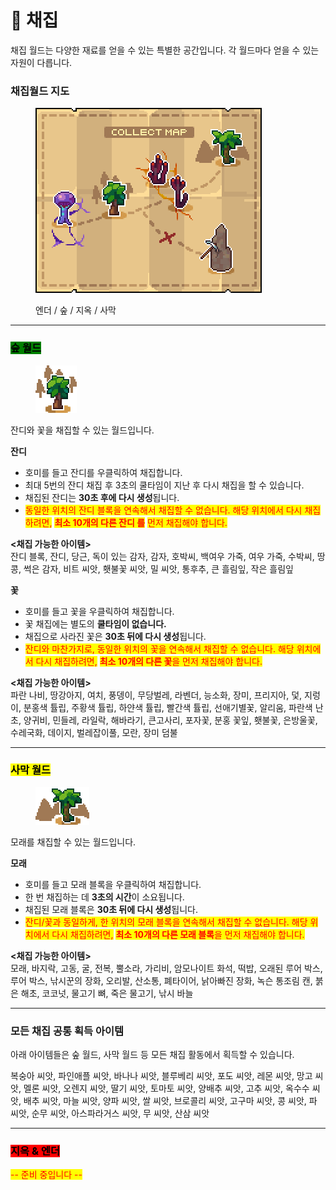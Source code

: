 # 🌿 채집

채집 월드는 다양한 재료를 얻을 수 있는 특별한 공간입니다. 각 월드마다 얻을 수 있는 자원이 다릅니다.

### **채집월드 지도**

<div align="left"><figure><img src="../../.gitbook/assets/collect_map (1).png" alt=""><figcaption><p>엔더 / 숲 / 지옥 / 사막</p></figcaption></figure></div>

***

### <mark style="background-color:green;">**숲 월드**</mark>

<div align="left"><figure><img src="../../.gitbook/assets/xx.png" alt=""><figcaption></figcaption></figure></div>

잔디와 꽃을 채집할 수 있는 월드입니다.

**잔디**

* 호미를 들고 잔디를 우클릭하여 채집합니다.
* 최대 5번의 잔디 채집 후 3초의 쿨타임이 지난 후 다시 채집을 할 수 있습니다.
* 채집된 잔디는 **30초 후에 다시 생성**됩니다.
* <mark style="color:red;">동일한 위치의 잔디 블록을 연속해서 채집할 수 없습니다. 해당 위치에서 다시 채집하려면,</mark> <mark style="color:red;"></mark><mark style="color:red;">**최소 10개의 다른 잔디 를**</mark> <mark style="color:red;"></mark><mark style="color:red;">먼저 채집해야 합니다.</mark>

**<채집 가능한 아이템>**\
잔디 블록, 잔디, 당근, 독이 있는 감자, 감자, 호박씨, 백여우 가죽, 여우 가죽, 수박씨, 땅콩, 썩은 감자, 비트 씨앗, 횃불꽃 씨앗, 밀 씨앗, 통후추, 큰 흘림잎, 작은 흘림잎

**꽃**

* 호미를 들고 꽃을 우클릭하여 채집합니다.
* 꽃 채집에는 별도의 **쿨타임이 없습니다.**
* 채집으로 사라진 꽃은 **30초 뒤에 다시 생성**됩니다.
* <mark style="color:red;">잔디와 마찬가지로, 동일한 위치의 꽃을 연속해서 채집할 수 없습니다. 해당 위치에서 다시 채집하려면,</mark> <mark style="color:red;"></mark><mark style="color:red;">**최소 10개의 다른 꽃**</mark><mark style="color:red;">을 먼저 채집해야 합니다.</mark>

**<채집 가능한 아이템>**\
파란 나비, 땅강아지, 여치, 풍뎅이, 무당벌레, 라벤더, 능소화, 장미, 프리지아, 덫, 지렁이, 분홍색 튤립, 주황색 튤립, 하얀색 튤립, 빨간색 튤립, 선애기별꽃, 알리움, 파란색 난초, 양귀비, 민들레, 라일락, 해바라기, 큰고사리, 포자꽃, 분홍 꽃잎, 횃불꽃, 은방울꽃, 수레국화, 데이지, 벌레잡이풀, 모란, 장미 덤불

***

### <mark style="background-color:yellow;">**사막 월드**</mark>

<div align="left"><figure><img src="../../.gitbook/assets/xxxx.png" alt=""><figcaption></figcaption></figure></div>

모래를 채집할 수 있는 월드입니다.

**모래**

* 호미를 들고 모래 블록을 우클릭하여 채집합니다.
* 한 번 채집하는 데 **3초의 시간**이 소요됩니다.
* 채집된 모래 블록은 **30초 뒤에 다시 생성**됩니다.
* <mark style="color:red;">잔디/꽃과 동일하게, 한 위치의 모래 블록을 연속해서 채집할 수 없습니다. 해당 위치에서 다시 채집하려면,</mark> <mark style="color:red;"></mark><mark style="color:red;">**최소 10개의 다른 모래 블록**</mark><mark style="color:red;">을 먼저 채집해야 합니다.</mark>

**<채집 가능한 아이템>**\
모래, 바지락, 고동, 굴, 전복, 뿔소라, 가리비, 암모나이트 화석, 떡밥, 오래된 루어 박스, 루어 박스, 낚시꾼의 장화, 오리발, 산소통, 폐타이어, 낡아빠진 장화, 녹슨 통조림 캔, 붉은 해초, 코코넛, 물고기 뼈, 죽은 물고기, 낚시 바늘

***

### **모든 채집 공통 획득 아이템**

아래 아이템들은 숲 월드, 사막 월드 등 모든 채집 활동에서 획득할 수 있습니다.

복숭아 씨앗, 파인애플 씨앗, 바나나 씨앗, 블루베리 씨앗, 포도 씨앗, 레몬 씨앗, 망고 씨앗, 멜론 씨앗, 오렌지 씨앗, 딸기 씨앗, 토마토 씨앗, 양배추 씨앗, 고추 씨앗, 옥수수 씨앗, 배추 씨앗, 마늘 씨앗, 양파 씨앗, 쌀 씨앗, 브로콜리 씨앗, 고구마 씨앗, 콩 씨앗, 파 씨앗, 순무 씨앗, 아스파라거스 씨앗, 무 씨앗, 산삼 씨앗

***

### <mark style="background-color:red;">**지옥 & 엔더**</mark>

<mark style="color:red;">-- 준비 중입니다 --</mark>
